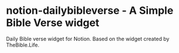 # notion-dailybibleverse - A Simple Bible Verse widget
Daily Bible verse widget for Notion. 
Based on the widget created by TheBible.Life.

